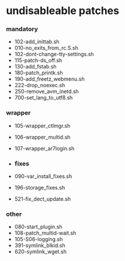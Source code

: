 # undisableable patches

### mandatory
 - 102-add_inittab.sh
 - 010-no_exits_from_rc.S.sh
 - 102-dont-change-tty-settings.sh
 - 115-patch-ds_off.sh
 - 130-add_fstab.sh
 - 180-patch_printk.sh
 - 190-add_freetz_webmenu.sh
 - 222-drop_noexec.sh
 - 250-remove_avm_inetd.sh
 - 700-set_lang_to_utf8.sh

### wrapper
 - 105-wrapper_ctlmgr.sh
 - 106-wrapper_multid.sh
 - 107-wrapper_ar7login.sh

 - ### fixes
 - 090-var_install_fixes.sh
 - 196-storage_fixes.sh
 - 521-fix_dect_update.sh

### other
 - 080-start_plugin.sh
 - 108-patch_multid-wait.sh
 - 105-S06-logging.sh
 - 391-symlink_blkid.sh
 - 620-symlink_wget.sh

